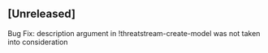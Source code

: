 ## [Unreleased]
Bug Fix: description argument in !threatstream-create-model was not taken into consideration